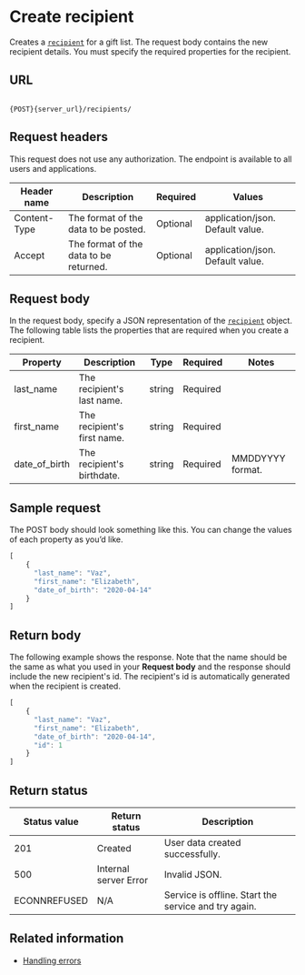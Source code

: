 # Create recipient

Creates a [`recipient`](recipient) for a gift list.
The request body contains the new recipient details.
You must specify the required properties for the recipient.

## URL

```shell

{POST}{server_url}/recipients/
```

## Request headers

This request does not use any authorization. The endpoint is available to all users and applications.

| Header name | Description | Required | Values |
| -------------- | ------ | ------------ |------------ |
| Content-Type | The format of the data to be posted. | Optional | application/json. Default value.  |
| Accept | The format of the data to be returned. | Optional | application/json. Default value. |

## Request body

In the request body, specify a JSON representation of the [`recipient`](recipient) object. The following table lists the properties that are required when you create a recipient.

| Property | Description | Type | Required | Notes |
| -------------- | ------ | ------------ |------------ |------------ |
| last_name | The recipient's last name. | string | Required |   |
| first_name | The recipient's first name. | string | Required |  |
| date_of_birth | The recipient's birthdate. | string | Required | MMDDYYYY format. |

## Sample request

The POST body should look something like this. You can change the values of each property as you’d like.

```js
[
    {
      "last_name": "Vaz",
      "first_name": "Elizabeth",
      "date_of_birth": "2020-04-14"
    }
]
```

## Return body

The following example shows the response. Note that the name should be the same as what you used in your **Request body** and the response should include the new recipient's id. The recipient's id is automatically generated when the recipient is created.

```js
[
    {
      "last_name": "Vaz",
      "first_name": "Elizabeth",
      "date_of_birth": "2020-04-14",
      "id": 1
    }
]
```

## Return status

| Status value | Return status | Description |
| ------------- | ----------- | ----------- |
| 201 | Created | User data created successfully. |
| 500 | Internal server Error | Invalid JSON. |
| ECONNREFUSED | N/A | Service is offline. Start the service and try again. |

## Related information

* [Handling errors](docs/api/handling-errors.md)
